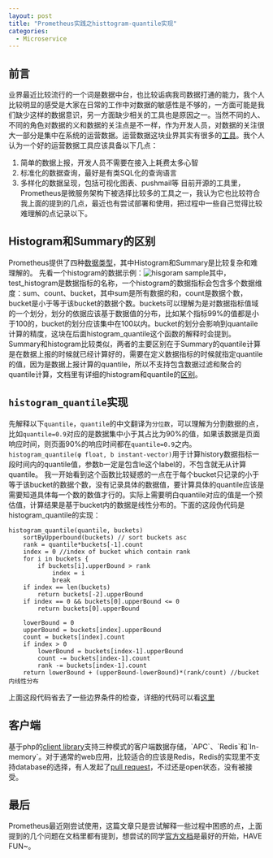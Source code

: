 ```yaml
---
layout: post
title: "Prometheus实践之histtogram-quantile实现"
categories:
  - Microservice
---
```


## 前言
业界最近比较流行的一个词是数据中台，也比较诟病我司数据打通的能力，我个人比较明显的感受是大家在日常的工作中对数据的敏感性是不够的，一方面可能是我们缺少这样的数据意识，另一方面缺少相关的工具也是原因之一。当然不同的人、不同的角色对数据的义和数据的关注点是不一样，作为开发人员，对数据的关注很大一部分是集中在系统的运营数据。运营数据这块业界其实有很多的[工具](https://prometheus.io/docs/introduction/comparison/)。我个人认为一个好的运营数据工具应该具备以下几点：
1. 简单的数据上报，开发人员不需要在接入上耗费太多心智
2. 标准化的数据查询，最好是有类SQL化的查询语言
3. 多样化的数据呈现，包括可视化图表、pushmail等
目前开源的工具里，Prometheus是微服务架构下被选择比较多的工具之一，我认为它也比较符合我上面的提到的几点，最近也有尝试部署和使用，把过程中一些自己觉得比较难理解的点记录以下。

## Histogram和Summary的区别
Prometheus提供了四种[数据类型](https://prometheus.io/docs/concepts/metric_types/)，其中Histogram和Summary是比较复杂和难理解的。
先看一个histogram的数据示例：![hisgoram sample](https://photos.app.goo.gl/GEnigLuukkaguWSw7)其中，test_histogram是数据指标的名称，一个histogram的数据指标会包含多个数据维度：sum、count、bucket，其中sum是所有数据的和，count是数据个数，bucket是小于等于该bucket的数据个数。buckets可以理解为是对数据指标值域的一个划分，划分的依据应该基于数据值的分布，比如某个指标99%的值都是小于100的，bucket的划分应该集中在100以内。bucket的划分会影响到quantaile计算的精度，这块在后面histogram_quantile这个函数的解释时会提到。
Summary和histogram比较类似，两者的主要区别在于Summary的quantile计算是在数据上报的时候就已经计算好的，需要在定义数据指标的时候就指定quantile的值，因为是数据上报计算的quantile，所以不支持包含数据过滤和聚合的quantile计算，文档里有详细的histogram和quantile的[区别](https://prometheus.io/docs/practices/histograms/)。

## `histogram_quantile`实现
先解释以下`quantile`，`quantile`的中文翻译为`分位数`，可以理解为分割数据的点，比如`quantile=0.9`对应的是数据集中小于其占比为90%的值，如果该数据是页面响应时间，则页面90%的响应时间都在`quantile=0.9`之内。
`histogram_quantile(φ float, b instant-vector)`用于计算history数据指标一段时间内的quantile值，参数b一定是包含le这个label的，不包含就无从计算quantile。
我一开始看到这个函数比较疑惑的一点在于每个bucket只记录的小于等于该bucket的数据个数，没有记录具体的数据值，要计算具体的quantile应该是需要知道具体每一个数的数值才行的。实际上需要明白quantile对应的值是一个预估值，计算结果是基于bucket内的数据是线性分布的。下面的这段伪代码是histogram_quantile的实现：
```
histogram_quantile(quantile, buckets)
    sortByUpperbound(buckets) // sort buckets asc
    rank = quantile*buckets[-1].count
    index = 0 //index of bucket which contain rank
    for i in buckets {
        if buckets[i].upperBound > rank
            index = i
            break
    if index == len(buckets)
        return buckets[-2].upperBound
    if index == 0 && buckets[0].upperBound <= 0
        return buckets[0].upperBound

    lowerBound = 0
    upperBound = buckets[index].upperBound
    count = buckets[index].count
    if index > 0
        lowerBound = buckets[index-1].upperBound
        count -= buckets[index-1].count
        rank -= buckets[index-1].count
    return lowerBound + (upperBound-lowerBound)*(rank/count) //bucket内线性分布
```
上面这段代码省去了一些边界条件的检查，详细的代码可以看[这里](https://github.com/prometheus/prometheus/blob/master/promql/quantile.go)

## 客户端
基于php的[client library](`https://github.com/Jimdo/prometheus_client_php)支持三种模式的客户端数据存储，`APC`、`Redis`和`In-memory`。对于通常的web应用，比较适合的应该是Redis，Redis的实现里不支持database的选择，有人发起了[pull request](https://github.com/Jimdo/prometheus_client_php/pull/89)，不过还是open状态，没有被接受。

## 最后
Prometheus最近刚尝试使用，这篇文章只是尝试解释一些过程中困惑的点，上面提到的几个问题在文档里都有提到，想尝试的同学[官方文档](https://prometheus.io/docs/introduction/overview/)是最好的开始，HAVE FUN~。